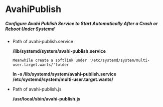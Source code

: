 # AvahiPublish

##### Configure Avahi Publish Service to Start Automatically After a Crash or Reboot Under Systemd

+ Path of avahi-publish.service<p>
**/lib/systemd/system/avahi-publish.service**<p>
`Meanwhile create a softlink under '/etc/systemd/system/multi-user.target.wants/'folder`<p>
**ln -s /lib/systemd/system/avahi-publish.service /etc/systemd/system/multi-user.target.wants/**<p>

+ Path of avahi-publish.js<p>
**/usr/local/sbin/avahi-publish.js**<p>

